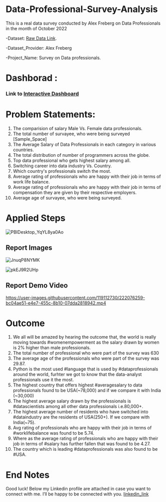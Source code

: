 # Data-Professional-Survey-Analysis
This is a real data survey conducted by Alex Freberg on Data Professionals in the month of October 2022

-Dataset: [Raw Data Link](https://github.com/AlexTheAnalyst/Power-BI/blob/main/Power%20BI%20-%20Final%20Project.xlsx).

-Dataset_Provider: Alex Freberg

-Project_Name: Survey on Data professionals.

# Dashborad :
### Link to [Interactive Dashboard](https://www.novypro.com/project/power-bi-83)

# Problem Statements:
1) The comparision of salary Male Vs. Female data professionals.
2) The total number of survayee, who were being surveyed [Sample_Space]
3) The Average Salary of Data Professionals in each category in various countries.
4) The total distribution of number of programmers across the globe.
5) Top data professional who gets highest salary among all.
6) Switching career into data industry Vs. Country.
7) Which country's professionals switch the most.
8) Average rating of professionals who are happy with their job in terms of work life balance.
9) Average rating of professionals who are happy with their job in terms of compensation they are given by their respective employers.
10) Average age of survayee, who were being surveyed.

# Applied Steps

![PBIDesktop_YqYL8ya0Ao](https://user-images.githubusercontent.com/119112730/222076943-7385db74-2287-4555-ba3e-e67afbd9e0e9.png)


## Report Images

![JnuqP8NYMK](https://user-images.githubusercontent.com/119112730/221343895-4ffd1c67-e902-4b98-b1af-04b1b0f6bfa0.png)


![pkEJ9R2UHp](https://user-images.githubusercontent.com/119112730/221343903-d360d94b-4e33-4985-8383-639808d9d84e.png)



## Report Demo Video 





https://user-images.githubusercontent.com/119112730/222076259-bc04ae51-e4e7-455c-8b10-07dda2818942.mp4





# Outcome

1) We all will be amazed by hearing the outcome that, the world is really moving towards #womenempowerment as the salary drawn by women is 2% higher than male professionals.
2) The total number of professional who were part of the survey was 630
3) The average age of the professionals who were part of the survey was 29.87.
4) Python is the most used #language that is used by #dataprofessionals around the world, furhter we got to know that the data-analyst professionals use it the most.
5) The highest country that offers highest #averagesalary to data professionals found to be USA(~78,000) and if we compare it with India (~30,000)
6) The highest average salary drawn by the professionals is #datascientists among all other data professionals i.e.80,000+.
7) The highest average number of residents who have switched into #dataindustry are the residents of USA(250+). If we compare with India(~75).
8) Avg rating of professionals who are happy with their job in terms of #worklifebalance was found to be 5.74.
9) Where as the average rating of professionals who are happy with their job in terms of #salary has further fallen that was found to be 4.27.
10) The country which is leading #dataprofessionals was also found to be #USA.



# End Notes
Good luck! Below my Linkedin profile are attached in case you want to connect with me. I’ll be happy to be connected with you.
[linkedin_link](https://www.linkedin.com/in/suraj-mishra-1a85aa222)
